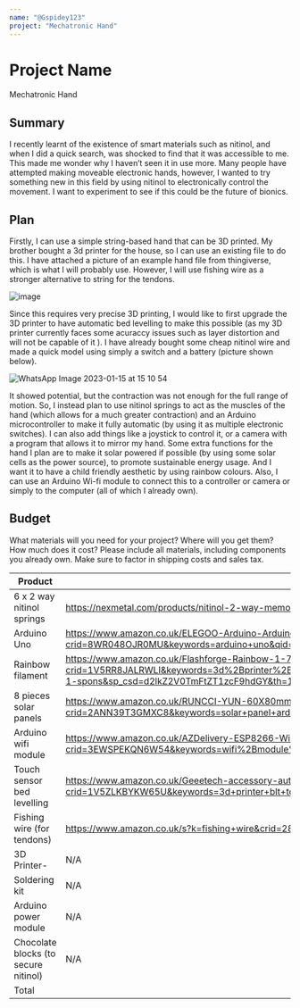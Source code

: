 ```yaml
---
name: "@Gspidey123"
project: "Mechatronic Hand"
---
```

 
# Project Name
Mechatronic Hand
 
## Summary
 
I recently learnt of the existence of smart materials such as nitinol, and when I did a quick search, was shocked to find that it was accessible to me. This made me wonder why I haven’t seen it in use more. Many people have attempted making moveable electronic hands, however, I wanted to try something new in this field by using nitinol to electronically control the movement.  I want to experiment to see if this could be the future of bionics. 

## Plan
Firstly, I can use a simple string-based hand that can be 3D printed. My brother bought a 3d printer for the house, so I can use an existing file to do this. I have attached a picture of an example hand file from thingiverse, which is what I will probably use. However, I will use fishing wire as a stronger alternative to string for the tendons. 

![image](https://user-images.githubusercontent.com/122729898/212999254-8a3df9b5-cd98-42a0-994e-6cc87d7454af.png)


Since this requires very precise 3D printing, I would like to first upgrade the 3D printer to have automatic bed levelling to make this possible (as my 3D printer currently faces some acuraccy issues such as layer distortion and will not be capable of it ). I have already bought some cheap nitinol wire and made a quick model using simply a switch and a battery (picture shown below).

![WhatsApp Image 2023-01-15 at 15 10 54](https://user-images.githubusercontent.com/122729898/213000244-588885e6-2c4d-42c0-8eb8-2a77f40758a7.jpeg)


It showed potential, but the contraction was not enough for the full range of motion. So, I instead plan to use nitinol springs to act as the muscles of the hand (which allows for a much greater contraction) and an Arduino microcontroller to make it fully automatic (by using it as multiple electronic switches).  I can also add things like a joystick to control it, or a camera with a program that allows it to mirror my hand. Some extra functions for the hand I plan are to make it solar powered if possible (by using some solar cells as the power source), to promote sustainable energy usage. And I want it to have a child friendly aesthetic by using rainbow colours. Also, I can use an Arduino Wi-fi module to connect this to a controller or camera or simply to the computer (all of which I already own). 
 
 
## Budget
 
What materials will you need for your project? Where will you get them? How much does it cost? Please include all materials, including components you already own. Make sure to factor in shipping costs and sales tax.

| Product         | Supplier/Link                         | Cost   |
| --------------- | ------------------------------------- | ------ |
| 6 x 2 way nitinol springs | https://nexmetal.com/products/nitinol-2-way-memory-spring-w075-d65?variant=31857719672874 | $146.77|
| Arduino Uno| https://www.amazon.co.uk/ELEGOO-Arduino-Arduino-Compatible-Transfer-Operation/dp/B09JWFTZ2V/ref=sr_1_4?crid=8WR048OJR0MU&keywords=arduino+uno&qid=1673816874&sprefix=arduino+uno%2Caps%2C81&sr=8-4 | $18.33|
| Rainbow filament| https://www.amazon.co.uk/Flashforge-Rainbow-1-75mm-Printer-Filaments/dp/B08ZNBGQ2S/ref=sr_1_1_sspa?crid=1V5RR8JALRWLI&keywords=3d%2Bprinter%2Bglow%2Bin%2Bthe%2Bdark%2Bfilament&qid=1673816981&sprefix=3d%2Bprinter%2Bglow%2Bin%2Bthe%2Bdark%2Bfilament%2Caps%2C64&sr=8-1-spons&sp_csd=d2lkZ2V0TmFtZT1zcF9hdGY&th=1 | $24.45 |
| 8 pieces solar panels| https://www.amazon.co.uk/RUNCCI-YUN-60X80mm-Polycrystalline-Projects-Connector/dp/B08RMJLHC5/ref=sr_1_3_sspa?crid=2ANN39T3GMXC8&keywords=solar+panel+arduino&qid=1673817148&sprefix=solar+panel+arduino%2Caps%2C87&sr=8-3-spons&sp_csd=d2lkZ2V0TmFtZT1zcF9hdGY&psc=1 | $1.95 dollars |
| Arduino wifi module | https://www.amazon.co.uk/AZDelivery-ESP8266-Wireless-Transceiver-including/dp/B078J7LDLY/ref=sr_1_2_sspa?crid=3EWSPEKQN6W54&keywords=wifi%2Bmodule%2Barduino&qid=1673817251&sprefix=wifi%2Bmodule%2Barduin%2Caps%2C109&sr=8-2-spons&sp_csd=d2lkZ2V0TmFtZT1zcF9hdGY&th=1 | $4.87 dollars |
|Touch sensor bed levelling| https://www.amazon.co.uk/Geeetech-accessory-automatic-levelling-printer/dp/B08P51G69Z/ref=sr_1_1_sspa?crid=1V5ZLKBYKW65U&keywords=3d+printer+blt+touch&qid=1673817450&sprefix=3d+printer+blt+touch+%2Caps%2C102&sr=8-1-spons&sp_csd=d2lkZ2V0TmFtZT1zcF9hdGY&psc=1 | $21.03 |
| Fishing wire (for tendons) | https://www.amazon.co.uk/s?k=fishing+wire&crid=282XH584ZR73&sprefix=fishing+wire%2Caps%2C181&ref=nb_sb_noss_1| $9.40|
| 3D Printer- | N/A| Already owned |
| Soldering kit | N/A| Already owned |
| Arduino power module| N/A| Already owned |
| Chocolate blocks (to secure nitinol)| N/A| Already owned |
| Total           | | $246.80|
